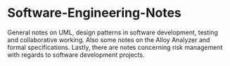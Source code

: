 # Software-Engineering-Notes
General notes on UML, design patterns in software development, testing and collaborative working.
Also some notes on the Alloy Analyzer and formal specifications.
Lastly, there are notes concerning risk management with regards to software development projects.
